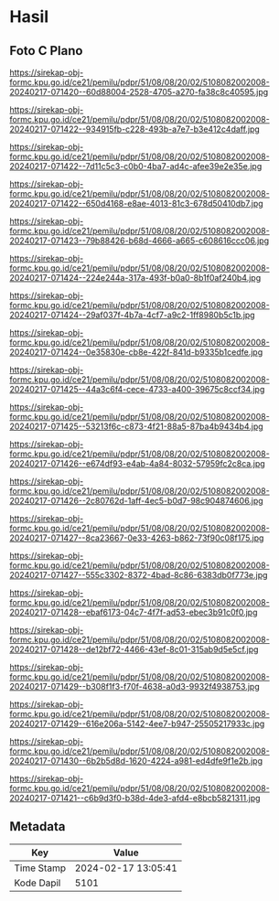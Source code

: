# Hasil

## Foto C Plano

https://sirekap-obj-formc.kpu.go.id/ce21/pemilu/pdpr/51/08/08/20/02/5108082002008-20240217-071420--60d88004-2528-4705-a270-fa38c8c40595.jpg

https://sirekap-obj-formc.kpu.go.id/ce21/pemilu/pdpr/51/08/08/20/02/5108082002008-20240217-071422--934915fb-c228-493b-a7e7-b3e412c4daff.jpg

https://sirekap-obj-formc.kpu.go.id/ce21/pemilu/pdpr/51/08/08/20/02/5108082002008-20240217-071422--7d11c5c3-c0b0-4ba7-ad4c-afee39e2e35e.jpg

https://sirekap-obj-formc.kpu.go.id/ce21/pemilu/pdpr/51/08/08/20/02/5108082002008-20240217-071422--650d4168-e8ae-4013-81c3-678d50410db7.jpg

https://sirekap-obj-formc.kpu.go.id/ce21/pemilu/pdpr/51/08/08/20/02/5108082002008-20240217-071423--79b88426-b68d-4666-a665-c608616ccc06.jpg

https://sirekap-obj-formc.kpu.go.id/ce21/pemilu/pdpr/51/08/08/20/02/5108082002008-20240217-071424--224e244a-317a-493f-b0a0-8b1f0af240b4.jpg

https://sirekap-obj-formc.kpu.go.id/ce21/pemilu/pdpr/51/08/08/20/02/5108082002008-20240217-071424--29af037f-4b7a-4cf7-a9c2-1ff8980b5c1b.jpg

https://sirekap-obj-formc.kpu.go.id/ce21/pemilu/pdpr/51/08/08/20/02/5108082002008-20240217-071424--0e35830e-cb8e-422f-841d-b9335b1cedfe.jpg

https://sirekap-obj-formc.kpu.go.id/ce21/pemilu/pdpr/51/08/08/20/02/5108082002008-20240217-071425--44a3c6f4-cece-4733-a400-39675c8ccf34.jpg

https://sirekap-obj-formc.kpu.go.id/ce21/pemilu/pdpr/51/08/08/20/02/5108082002008-20240217-071425--53213f6c-c873-4f21-88a5-87ba4b9434b4.jpg

https://sirekap-obj-formc.kpu.go.id/ce21/pemilu/pdpr/51/08/08/20/02/5108082002008-20240217-071426--e674df93-e4ab-4a84-8032-57959fc2c8ca.jpg

https://sirekap-obj-formc.kpu.go.id/ce21/pemilu/pdpr/51/08/08/20/02/5108082002008-20240217-071426--2c80762d-1aff-4ec5-b0d7-98c904874606.jpg

https://sirekap-obj-formc.kpu.go.id/ce21/pemilu/pdpr/51/08/08/20/02/5108082002008-20240217-071427--8ca23667-0e33-4263-b862-73f90c08f175.jpg

https://sirekap-obj-formc.kpu.go.id/ce21/pemilu/pdpr/51/08/08/20/02/5108082002008-20240217-071427--555c3302-8372-4bad-8c86-6383db0f773e.jpg

https://sirekap-obj-formc.kpu.go.id/ce21/pemilu/pdpr/51/08/08/20/02/5108082002008-20240217-071428--ebaf6173-04c7-4f7f-ad53-ebec3b91c0f0.jpg

https://sirekap-obj-formc.kpu.go.id/ce21/pemilu/pdpr/51/08/08/20/02/5108082002008-20240217-071428--de12bf72-4466-43ef-8c01-315ab9d5e5cf.jpg

https://sirekap-obj-formc.kpu.go.id/ce21/pemilu/pdpr/51/08/08/20/02/5108082002008-20240217-071429--b308f1f3-f70f-4638-a0d3-9932f4938753.jpg

https://sirekap-obj-formc.kpu.go.id/ce21/pemilu/pdpr/51/08/08/20/02/5108082002008-20240217-071429--616e206a-5142-4ee7-b947-25505217933c.jpg

https://sirekap-obj-formc.kpu.go.id/ce21/pemilu/pdpr/51/08/08/20/02/5108082002008-20240217-071430--6b2b5d8d-1620-4224-a981-ed4dfe9f1e2b.jpg

https://sirekap-obj-formc.kpu.go.id/ce21/pemilu/pdpr/51/08/08/20/02/5108082002008-20240217-071421--c6b9d3f0-b38d-4de3-afd4-e8bcb5821311.jpg


## Metadata

| Key        | Value               |
| ---------- | ------------------- |
| Time Stamp | 2024-02-17 13:05:41 |
| Kode Dapil | 5101                |



